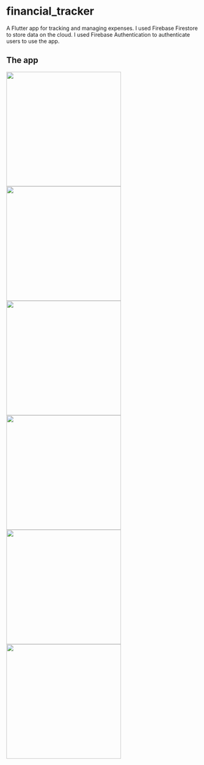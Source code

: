 # financial_tracker

A Flutter app for tracking and managing expenses. I used Firebase Firestore to store data on the cloud. I used Firebase Authentication to authenticate users to use the app.

## The app

<img src="https://github.com/user-attachments/assets/4ba0f6d2-f122-4d70-a9b1-058f2e2f3ee9" width="300" />
<img src="https://github.com/user-attachments/assets/a2e48889-fd6e-4190-9e8f-2632b2028c97" width="300" />
<img src="https://github.com/user-attachments/assets/1353f6b5-232b-4fbe-9b61-34966c3c8eaa" width="300" />
<img src="https://github.com/user-attachments/assets/6b7d7b90-1153-43b6-8648-c33f6f626293" width="300" />
<img src="https://github.com/user-attachments/assets/fff09458-ad52-4507-b2c3-43d99dc58022" width="300" />
<img src="https://github.com/user-attachments/assets/4d75720f-389d-4ef4-a96c-d92e0f188cd8" width="300" />
